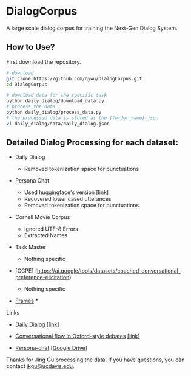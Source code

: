 # DialogCorpus
A large scale dialog corpus for training the Next-Gen Dialog System.

## How to Use?

First download the repository.
```bash
# download
git clone https://github.com/qywu/DialogCorpus.git
cd DialogCorpus

# download data for the specific task
python daily_dialog/download_data.py
# process the data
python daily_dialog/process_data.py
# the processed data is stored as the {folder_name}.json
vi daily_dialog/data/daily_dialog.json
```

## Detailed Dialog Processing for each dataset:

* Daily Dialog
    * Removed tokenization space for punctuations

* Persona Chat
    * Used huggingface's version [[link]](https://s3.amazonaws.com/datasets.huggingface.co/personachat/personachat_self_original.json)
    * Recovered lower cased utterances
    * Removed tokenization space for punctuations

* Cornell Movie Corpus
    * Ignored UTF-8 Errors
    * Extracted Names

* Task Master
    * Nothing specific

* [CCPE] (https://ai.google/tools/datasets/coached-conversational-preference-elicitation)
    * Nothing specific

* [Frames](https://www.microsoft.com/en-us/research/project/frames-dataset/)
    * 



Links


* [Daily Dialog](http://yanran.li/dailydialog) [[link]](https://github.com/qywu/DialogCorpus/tree/master/daily_dialog)

* [Conversational flow in Oxford-style debates](http://tisjune.github.io/research/iq2) [[link]](https://github.com/qywu/DialogCorpus/tree/master/debates)

* [Persona-chat](https://github.com/facebookresearch/ParlAI/tree/master/parlai/tasks/convai2) [[Google Drive](https://drive.google.com/open?id=1VacuNTaQo9-tXv52XaHczPxXejRuJk9T)] 


Thanks for Jing Gu processing the data. If you have questions, you can contact jkgu@ucdavis.edu.